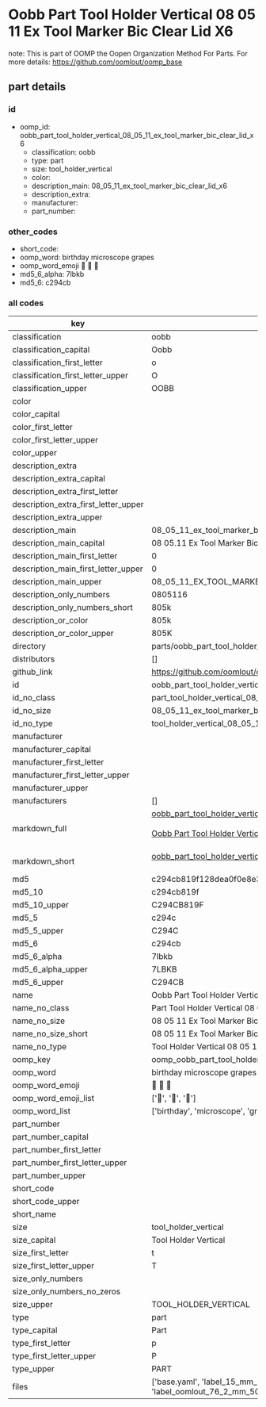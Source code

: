 # Oobb Part Tool Holder Vertical 08 05 11 Ex Tool Marker Bic Clear Lid X6  

note: This is part of OOMP the Oopen Organization Method For Parts. For more details: https://github.com/oomlout/oomp_base

##  part details





### id
* oomp_id: oobb_part_tool_holder_vertical_08_05_11_ex_tool_marker_bic_clear_lid_x6
  * classification: oobb
  * type: part
  * size: tool_holder_vertical
  * color: 
  * description_main: 08_05_11_ex_tool_marker_bic_clear_lid_x6
  * description_extra: 
  * manufacturer: 
  * part_number: 

### other_codes
* short_code: 
* oomp_word: birthday microscope grapes
* oomp_word_emoji :birthday: :microscope: :grapes:
* md5_6_alpha: 7lbkb
* md5_6: c294cb

### all codes 
| key | value |  
| --- | --- |  
| classification | oobb |  
| classification_capital | Oobb |  
| classification_first_letter | o |  
| classification_first_letter_upper | O |  
| classification_upper | OOBB |  
| color |  |  
| color_capital |  |  
| color_first_letter |  |  
| color_first_letter_upper |  |  
| color_upper |  |  
| description_extra |  |  
| description_extra_capital |  |  
| description_extra_first_letter |  |  
| description_extra_first_letter_upper |  |  
| description_extra_upper |  |  
| description_main | 08_05_11_ex_tool_marker_bic_clear_lid_x6 |  
| description_main_capital | 08 05.11 Ex Tool Marker Bic Clear Lid X6 |  
| description_main_first_letter | 0 |  
| description_main_first_letter_upper | 0 |  
| description_main_upper | 08_05_11_EX_TOOL_MARKER_BIC_CLEAR_LID_X6 |  
| description_only_numbers | 0805116 |  
| description_only_numbers_short | 805k |  
| description_or_color | 805k |  
| description_or_color_upper | 805K |  
| directory | parts/oobb_part_tool_holder_vertical_08_05_11_ex_tool_marker_bic_clear_lid_x6 |  
| distributors | [] |  
| github_link | https://github.com/oomlout/oomlout_oomp_part_src/tree/main/parts/oobb_part_tool_holder_vertical_08_05_11_ex_tool_marker_bic_clear_lid_x6/working |  
| id | oobb_part_tool_holder_vertical_08_05_11_ex_tool_marker_bic_clear_lid_x6 |  
| id_no_class | part_tool_holder_vertical_08_05_11_ex_tool_marker_bic_clear_lid_x6 |  
| id_no_size | 08_05_11_ex_tool_marker_bic_clear_lid_x6 |  
| id_no_type | tool_holder_vertical_08_05_11_ex_tool_marker_bic_clear_lid_x6 |  
| manufacturer |  |  
| manufacturer_capital |  |  
| manufacturer_first_letter |  |  
| manufacturer_first_letter_upper |  |  
| manufacturer_upper |  |  
| manufacturers | [] |  
| markdown_full | [oobb_part_tool_holder_vertical_08_05_11_ex_tool_marker_bic_clear_lid_x6](https://github.com/oomlout/oomlout_oomp_part_src/tree/main/parts/oobb_part_tool_holder_vertical_08_05_11_ex_tool_marker_bic_clear_lid_x6/working)<br>[](https://github.com/oomlout/oomlout_oomp_part_src/tree/main/parts/oobb_part_tool_holder_vertical_08_05_11_ex_tool_marker_bic_clear_lid_x6/working)<br>[Oobb Part Tool Holder Vertical 08 05 11 Ex Tool Marker Bic Clear Lid X6](https://github.com/oomlout/oomlout_oomp_part_src/tree/main/parts/oobb_part_tool_holder_vertical_08_05_11_ex_tool_marker_bic_clear_lid_x6/working)<br><br> |  
| markdown_short | [oobb_part_tool_holder_vertical_08_05_11_ex_tool_marker_bic_clear_lid_x6](https://github.com/oomlout/oomlout_oomp_part_src/tree/main/parts/oobb_part_tool_holder_vertical_08_05_11_ex_tool_marker_bic_clear_lid_x6/working)<br><br> |  
| md5 | c294cb819f128dea0f0e8e391de16fb2 |  
| md5_10 | c294cb819f |  
| md5_10_upper | C294CB819F |  
| md5_5 | c294c |  
| md5_5_upper | C294C |  
| md5_6 | c294cb |  
| md5_6_alpha | 7lbkb |  
| md5_6_alpha_upper | 7LBKB |  
| md5_6_upper | C294CB |  
| name | Oobb Part Tool Holder Vertical 08 05 11 Ex Tool Marker Bic Clear Lid X6 |  
| name_no_class | Part Tool Holder Vertical 08 05 11 Ex Tool Marker Bic Clear Lid X6 |  
| name_no_size | 08 05 11 Ex Tool Marker Bic Clear Lid X6 |  
| name_no_size_short | 08 05 11 Ex Tool Marker Bic Clear Lid X6 |  
| name_no_type | Tool Holder Vertical 08 05 11 Ex Tool Marker Bic Clear Lid X6 |  
| oomp_key | oomp_oobb_part_tool_holder_vertical_08_05_11_ex_tool_marker_bic_clear_lid_x6 |  
| oomp_word | birthday microscope grapes |  
| oomp_word_emoji | :birthday: :microscope: :grapes: |  
| oomp_word_emoji_list | [':birthday:', ':microscope:', ':grapes:'] |  
| oomp_word_list | ['birthday', 'microscope', 'grapes'] |  
| part_number |  |  
| part_number_capital |  |  
| part_number_first_letter |  |  
| part_number_first_letter_upper |  |  
| part_number_upper |  |  
| short_code |  |  
| short_code_upper |  |  
| short_name |  |  
| size | tool_holder_vertical |  
| size_capital | Tool Holder Vertical |  
| size_first_letter | t |  
| size_first_letter_upper | T |  
| size_only_numbers |  |  
| size_only_numbers_no_zeros |  |  
| size_upper | TOOL_HOLDER_VERTICAL |  
| type | part |  
| type_capital | Part |  
| type_first_letter | p |  
| type_first_letter_upper | P |  
| type_upper | PART |  
| files | ['base.yaml', 'label_15_mm_30_mm.pdf', 'label_15_mm_30_mm.svg', 'label_76_2_mm_50_8_mm.pdf', 'label_76_2_mm_50_8_mm.svg', 'label_oomlout_76_2_mm_50_8_mm.pdf', 'label_oomlout_76_2_mm_50_8_mm.svg', 'readme.md', 'working.json', 'working.yaml'] |  
